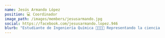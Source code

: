 ```yaml
---
name: Jesús Armando López
position: 💻 Coordinador
image_path: /images/members/jesusarmando.jpg
social: https://facebook.com/jesusarmando.lopez.946
blurb: "Estudiante de Ingeniería Química 👨‍🔬👨‍💻 Representando la ciencia de la mejor manera. Interesado en el desarrollo científico-tecnológico 😎👌🤘Emprendedor por decisión."
---
```

